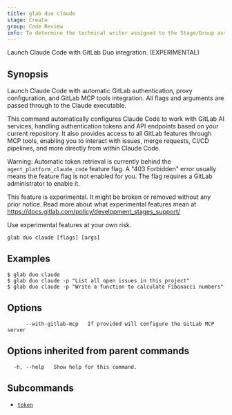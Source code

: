 ```yaml
---
title: glab duo claude
stage: Create
group: Code Review
info: To determine the technical writer assigned to the Stage/Group associated with this page, see https://about.gitlab.com/handbook/product/ux/technical-writing/#assignments
---
```


<!--
This documentation is auto generated by a script.
Please do not edit this file directly. Run `make gen-docs` instead.
-->

Launch Claude Code with GitLab Duo integration. (EXPERIMENTAL)

## Synopsis

Launch Claude Code with automatic GitLab authentication, proxy configuration,
and GitLab MCP tools integration. All flags and arguments are passed through
to the Claude executable.

This command automatically configures Claude Code to work with GitLab AI services,
handling authentication tokens and API endpoints based on your current repository.
It also provides access to all GitLab features through MCP tools, enabling
you to interact with issues, merge requests, CI/CD pipelines, and more directly
from within Claude Code.

Warning: Automatic token retrieval is currently behind the `agent_platform_claude_code` 
feature flag. A "403 Forbidden" error usually means the feature
flag is not enabled for you. The flag requires a GitLab administrator
to enable it.

This feature is experimental. It might be broken or removed without any prior notice.
Read more about what experimental features mean at
<https://docs.gitlab.com/policy/development_stages_support/>

Use experimental features at your own risk.

```plaintext
glab duo claude [flags] [args]
```

## Examples

```console
$ glab duo claude
$ glab duo claude -p "List all open issues in this project"
$ glab duo claude -p "Write a function to calculate Fibonacci numbers"

```

## Options

```plaintext
      --with-gitlab-mcp   If provided will configure the GitLab MCP server
```

## Options inherited from parent commands

```plaintext
  -h, --help   Show help for this command.
```

## Subcommands

- [`token`](token.md)

